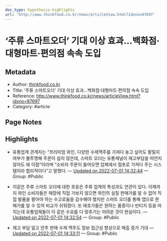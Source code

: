 ```yaml
---
doc_type: hypothesis-highlights
url: 'http://www.thinkfood.co.kr/news/articleView.html?idxno=87697'
---
```


# ‘주류 스마트오더’ 기대 이상 효과…백화점·대형마트·편의점 속속 도입

## Metadata
- Author: [thinkfood.co.kr]()
- Title: ‘주류 스마트오더’ 기대 이상 효과…백화점·대형마트·편의점 속속 도입
- Reference: http://www.thinkfood.co.kr/news/articleView.html?idxno=87697
- Category: #article

## Page Notes
## Highlights
- 유통업계 관계자는 “프리미엄 와인, 다양한 수제맥주를 가져다 놓고 싶어도 팔릴지 여부가 불투명해 주문이 쉽지 않은데, 스마트 오더는 유통채널이 재고부담을 떠안지 않아도 돼 이점”이라며 “소비자 주문이 들어오면 업체에서 점포로 가져다 주는 시스템이라 합리적이다”고 말했다. — [Updated on 2022-07-01 14:32:44](https://hyp.is/O_QAhPj_Eey_wefWzT7blw/www.thinkfood.co.kr/news/articleView.html?idxno=87697) — Group: #Public

- 이같은 주류 스마트 오더에 대한 호응은 주류 업계의 특성과도 연관이 있다. 이제까지 와인 소비자들은 매장에 직접 가보지 않으면 와인의 실질 판매가를 알 수 없어 직접 발품을 팔아야 하는 수고로움을 감수해야 했지만 스마트 오더를 통해 앱으로 판매가를 알 수 있어 비교가 쉬워졌다. 또 애호가들은 원하는 품종이나 빈티지 등을 따지는데 유통업체들이 이 같은 수요를 다 맞추기는 어려운 것이 현실이다. — [Updated on 2022-07-01 14:32:54](https://hyp.is/QdvVJvj_EeyWUiskkKgulQ/www.thinkfood.co.kr/news/articleView.html?idxno=87697) — Group: #Public

- 재고 부담 덜고 안주 판매 수제 맥주도 정보 접근성 향상으로 매출 증가 기대 — [Updated on 2022-07-01 14:33:11](https://hyp.is/S8eq9vj_Eeyww780RtIc3Q/www.thinkfood.co.kr/news/articleView.html?idxno=87697) — Group: #Public



